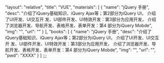 "layout": "relative",
"title": "VUE",
"materials": [
  {
    "name": "jQuery 手册",
    "desc": "介绍了iQuery基础知识、iQuery Ajax等；第2部分为iQuery UI， 介绍了UI开发、UI交互开 发、UI部件开发、UI特效开发：第3部分为应用开发， 介绍了浏览器开发、导航开发、表格开发、表单开发：第4 部分为iQuery Mobde",
    "img": "",
    "url": ""
  }
],
"books": [
  {
    "name": "jQuery 手册",
    "desc": "介绍了iQuery基础知识、iQuery Ajax等；第2部分为iQuery UI， 介绍了UI开发、UI交互开 发、UI部件开发、UI特效开发：第3部分为应用开发， 介绍了浏览器开发、导航开发、表格开发、表单开发：第4 部分为iQuery Mobde",
    "img": "",
    "url": "",
    "pwd": "XXXX"
  }
]
;;;